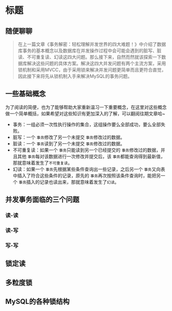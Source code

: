 # 标题

## 随便聊聊

> 在上一篇文章《事务解密：轻松理解并发世界的四大难题！》中介绍了数据库事务的基本概念以及数据库在并发操作过程中会可能会遇到的脏写、脏读、不可重复读、幻读这四大问题。那么接下来，自然而然就该探索一下数据库解决这些问题的具体方案。解决这四大并发问题有两个主流方案，采用锁机制和采用MVCC，由于采用锁来解决并发问题更简单而且更符合直觉，因此接下来将先从锁机制入手来解决MySQL的事务问题。

## 一些基础概念

为了阅读的简便，也为了能够帮助大家重新温习一下重要概念，在这里对这些概念做一个简单概括，如果希望对这些知识有更加深入的了解，可以翻阅往期文章哈~

- 事务：一组必须一次性执行操作的集合，这组操作要么全部成功，要么全部失败。
- 脏写：一个 `事务`修改了另一个未提交 `事务`修改过的数据。
- 脏读：一个 `事务`读到了另一个未提交 `事务`修改过的数据。
- 不可重复读：如果一个 `事务`只能读到另一个已经提交的 `事务`修改过的数据，并且其他 `事务`每对该数据进行一次修改并提交后，该 `事务`都能查询得到最新值，那就意味着发生了`不可重复读`。
- 幻读：如果一个 `事务`先根据某些条件查询出一些记录，之后另一个 `事务`又向表中插入了符合这些条件的记录，原先的 `事务`再次按照该条件查询时，能把另一个 `事务`插入的记录也读出来，那就意味着发生了`幻读`。

## 并发事务面临的三个问题

### 读-读
### 读-写
### 写-写

## 锁定读
## 多粒度锁
## MySQL的各种锁结构